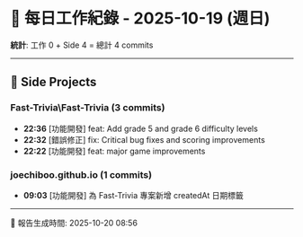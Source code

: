 # 📅 每日工作紀錄 - 2025-10-19 (週日)

**統計**: 工作 0 + Side 4 = 總計 4 commits

---

## 🎨 Side Projects

### Fast-Trivia\Fast-Trivia (3 commits)

- **22:36** [功能開發] feat: Add grade 5 and grade 6 difficulty levels
- **22:32** [錯誤修正] fix: Critical bug fixes and scoring improvements
- **22:22** [功能開發] feat: major game improvements

### joechiboo.github.io (1 commits)

- **09:03** [功能開發] 為 Fast-Trivia 專案新增 createdAt 日期標籤

---

📅 報告生成時間: 2025-10-20 08:56
